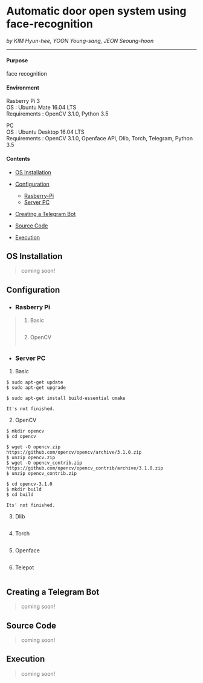 # Automatic door open system using face-recognition
_by KIM Hyun-hee, YOON Young-sang, JEON Seoung-hoon_
* * *

#### Purpose
face recognition

#### Environment
Rasberry Pi 3  
OS : Ubuntu Mate 16.04 LTS  
Requirements : OpenCV 3.1.0, Python 3.5  

PC  
OS : Ubuntu Desktop 16.04 LTS  
Requirements : OpenCV 3.1.0, Openface API, Dlib, Torch, Telegram, Python 3.5
  
#### Contents
- [OS Installation](#INSTALL)

- [Configuration](#CONFIGURATION)
  - [Rasberry-Pi](#RASP)
  - [Server PC](#SERVER)

- [Creating a Telegram Bot](#TELEGRAM)

- [Source Code](#CODE)

- [Execution](#EXECUTION)

<a id="INSTALL"></a> 
## OS Installation 
> coming soon!

<a id="CONFIGURATION"></a>
## Configuration

 <a id="RASP"></a>
 - ### Rasberry Pi 
 >1. Basic
 >```
 >```
 >2. OpenCV
 >```
 >```

<a id="SERVER"></a>
 - ### Server PC
 1. Basic
 ```
 $ sudo apt-get update
 $ sudo apt-get upgrade
 
 $ sudo apt-get install build-essential cmake
 
 It's not finished.
 ```
 2. OpenCV
 ```
 $ mkdir opencv
 $ cd opencv
 
 $ wget -O opencv.zip https://github.com/opencv/opencv/archive/3.1.0.zip
 $ unzip opencv.zip
 $ wget -O opencv_contrib.zip https://github.com/opencv/opencv_contrib/archive/3.1.0.zip
 $ unzip opencv_contrib.zip
 
 $ cd opencv-3.1.0
 $ mkdir build
 $ cd build
 
 Its' not finished.
 ```
 
 3. Dlib
 ```
 ```
 
 4. Torch
 ```
 ```
 
 5. Openface
 ```
 ```
 
 6. Telepot
 ```
 ```
 
<a id="TELEGRAM"></a>
## Creating a Telegram Bot 
> coming soon!

<a id="CODE"></a>
## Source Code 
> coming soon!

<a id="EXECUTION"></a>
## Execution
> coming soon!
